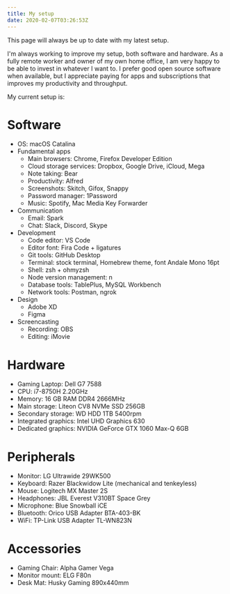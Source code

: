 ```yaml
---
title: My setup
date: 2020-02-07T03:26:53Z
---
```


This page will always be up to date with my latest setup.

I'm always working to improve my setup, both software and hardware. As a fully remote worker and owner of my own home office, I am very happy to be able to invest in whatever I want to. I prefer good open source software when available, but I appreciate paying for apps and subscriptions that improves my productivity and throughput.

My current setup is:

# Software

- OS: macOS Catalina
- Fundamental apps
  - Main browsers: Chrome, Firefox Developer Edition
  - Cloud storage services: Dropbox, Google Drive, iCloud, Mega
  - Note taking: Bear
  - Productivity: Alfred
  - Screenshots: Skitch, Gifox, Snappy
  - Password manager: 1Password
  - Music: Spotify, Mac Media Key Forwarder
- Communication
  - Email: Spark
  - Chat: Slack, Discord, Skype
- Development
  - Code editor: VS Code
  - Editor font: Fira Code + ligatures
  - Git tools: GitHub Desktop
  - Terminal: stock terminal, Homebrew theme, font Andale Mono 16pt
  - Shell: zsh + ohmyzsh
  - Node version management: n
  - Database tools: TablePlus, MySQL Workbench
  - Network tools: Postman, ngrok
- Design
  - Adobe XD
  - Figma
- Screencasting
  - Recording: OBS
  - Editing: iMovie

# Hardware

- Gaming Laptop: Dell G7 7588
- CPU: i7-8750H 2.20GHz
- Memory: 16 GB RAM DDR4 2666MHz
- Main storage: Liteon CV8 NVMe SSD 256GB
- Secondary storage: WD HDD 1TB 5400rpm
- Integrated graphics: Intel UHD Graphics 630
- Dedicated graphics: NVIDIA GeForce GTX 1060 Max-Q 6GB

# Peripherals

- Monitor: LG Ultrawide 29WK500
- Keyboard: Razer Blackwidow Lite (mechanical and tenkeyless)
- Mouse: Logitech MX Master 2S
- Headphones: JBL Everest V310BT Space Grey
- Microphone: Blue Snowball iCE
- Bluetooth: Orico USB Adapter BTA-403-BK
- WiFi: TP-Link USB Adapter TL-WN823N

# Accessories

- Gaming Chair: Alpha Gamer Vega
- Monitor mount: ELG F80n
- Desk Mat: Husky Gaming 890x440mm

